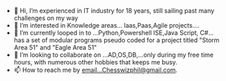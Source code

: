 - 👋 Hi, I’m experienced in IT industry for 18 years, still sailing past many challenges on my way 
- 👀 I’m interested in Knowledge areas... Iaas,Paas,Agile projects....
- 🌱 I’m currently looped in to ...Python,Powershell ISE,Java Script, C#... has a set of modular programs pseudo coded for a project titled "Storm Area 51" and "Eagle Area 51"
- 💞️ I’m looking to collaborate on ...AD,OS,DB,...only during my free time hours, with numerous other hobbies that keeps me busy.
- 📫 How to reach me by email...Chesswizphil@gmail.com.

<!---
Drift2win/Drift2win is a ✨ special ✨ repository because its `README.md` (this file) appears on your GitHub profile.
You can click the Preview link to take a look at your changes.
--->
